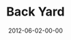 ---
layout: message
category: message
series: "The Backyard Gospel"
title: "Back Yard"
date: 2012-06-02-00-00
message_id: 731
---